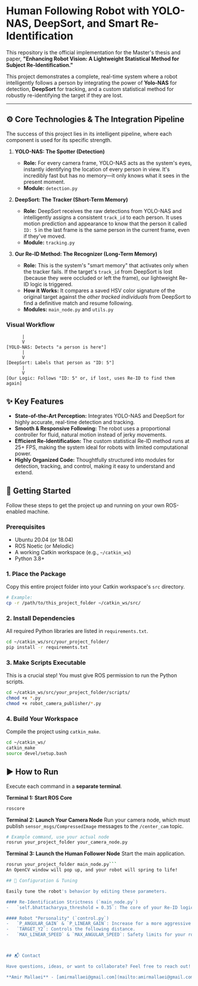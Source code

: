 # Human Following Robot with YOLO-NAS, DeepSort, and Smart Re-Identification

This repository is the official implementation for the Master's thesis and paper, **"Enhancing Robot Vision: A Lightweight Statistical Method for Subject Re-Identification."**

This project demonstrates a complete, real-time system where a robot intelligently follows a person by integrating the power of **Yolo-NAS** for detection, **DeepSort** for tracking, and a custom statistical method for robustly re-identifying the target if they are lost.

---

## ⚙️ Core Technologies & The Integration Pipeline

The success of this project lies in its intelligent pipeline, where each component is used for its specific strength.

1.  **YOLO-NAS: The Spotter (Detection)**
    -   **Role:** For every camera frame, YOLO-NAS acts as the system's eyes, instantly identifying the location of every person in view. It's incredibly fast but has no memory—it only knows what it sees in the present moment.
    -   **Module:** `detection.py`

2.  **DeepSort: The Tracker (Short-Term Memory)**
    -   **Role:** DeepSort receives the raw detections from YOLO-NAS and intelligently assigns a consistent `track_id` to each person. It uses motion prediction and appearance to know that the person it called `ID: 5` in the last frame is the same person in the current frame, even if they've moved.
    -   **Module:** `tracking.py`

3.  **Our Re-ID Method: The Recognizer (Long-Term Memory)**
    -   **Role:** This is the system's "smart memory" that activates only when the tracker fails. If the target's `track_id` from DeepSort is lost (because they were occluded or left the frame), our lightweight Re-ID logic is triggered.
    -   **How it Works:** It compares a saved HSV color signature of the original target against the *other tracked individuals* from DeepSort to find a definitive match and resume following.
    -   **Modules:** `main_node.py` and `utils.py`

### Visual Workflow
```[Camera Frame]
      |
      V
[YOLO-NAS: Detects "a person is here"]
      |
      V
[DeepSort: Labels that person as "ID: 5"]
      |
      V
[Our Logic: Follows "ID: 5" or, if lost, uses Re-ID to find them again]
```

## ✨ Key Features

*   **State-of-the-Art Perception:** Integrates YOLO-NAS and DeepSort for highly accurate, real-time detection and tracking.
*   **Smooth & Responsive Following:** The robot uses a proportional controller for fluid, natural motion instead of jerky movements.
*   **Efficient Re-Identification:** The custom statistical Re-ID method runs at 25+ FPS, making the system ideal for robots with limited computational power.
*   **Highly Organized Code:** Thoughtfully structured into modules for detection, tracking, and control, making it easy to understand and extend.

## 🚀 Getting Started

Follow these steps to get the project up and running on your own ROS-enabled machine.

### Prerequisites

*   Ubuntu 20.04 (or 18.04)
*   ROS Noetic (or Melodic)
*   A working Catkin workspace (e.g., `~/catkin_ws`)
*   Python 3.8+

### 1. Place the Package
Copy this entire project folder into your Catkin workspace's `src` directory.
```bash
# Example:
cp -r /path/to/this_project_folder ~/catkin_ws/src/
```

### 2. Install Dependencies
All required Python libraries are listed in `requirements.txt`.
```bash
cd ~/catkin_ws/src/your_project_folder/
pip install -r requirements.txt
```

### 3. Make Scripts Executable
This is a crucial step! You must give ROS permission to run the Python scripts.
```bash
cd ~/catkin_ws/src/your_project_folder/scripts/
chmod +x *.py
chmod +x robot_camera_publisher/*.py
```

### 4. Build Your Workspace
Compile the project using `catkin_make`.
```bash
cd ~/catkin_ws/
catkin_make
source devel/setup.bash
```

## ▶️ How to Run

Execute each command in a **separate terminal**.

**Terminal 1: Start ROS Core**
```bash
roscore
```

**Terminal 2: Launch Your Camera Node**
Run your camera node, which must publish `sensor_msgs/CompressedImage` messages to the `/center_cam` topic.
```bash
# Example command, use your actual node
rosrun your_project_folder your_camera_node.py
```

**Terminal 3: Launch the Human Follower Node**
Start the main application.
```bash
rosrun your_project_folder main_node.py```
An OpenCV window will pop up, and your robot will spring to life!

## 🔧 Configuration & Tuning

Easily tune the robot's behavior by editing these parameters.

#### Re-Identification Strictness (`main_node.py`)
-   `self.bhattacharyya_threshold = 0.35`: The core of your Re-ID logic. A strict value to minimize false positives, as documented in our paper.

#### Robot "Personality" (`control.py`)
-   `P_ANGULAR_GAIN` & `P_LINEAR_GAIN`: Increase for a more aggressive robot; decrease for a more cautious one.
-   `TARGET_Y2`: Controls the following distance.
-   `MAX_LINEAR_SPEED` & `MAX_ANGULAR_SPEED`: Safety limits for your robot.



## 📬 Contact

Have questions, ideas, or want to collaborate? Feel free to reach out!

**Amir Mallaei** - [amirmallaei@gmail.com](mailto:amirmallaei@gmail.com)
```